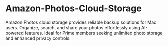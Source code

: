 # Amazon-Photos-Cloud-Storage
Amazon Photos cloud storage provides reliable backup solutions for Mac users. Organize, search, and share your photos effortlessly using AI-powered features. Ideal for Prime members seeking unlimited photo storage and enhanced privacy controls.
